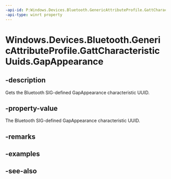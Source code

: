 ----api-id: P:Windows.Devices.Bluetooth.GenericAttributeProfile.GattCharacteristicUuids.GapAppearance
-api-type: winrt property
---<!-- Property syntaxpublic System.Guid GapAppearance { get; }--># Windows.Devices.Bluetooth.GenericAttributeProfile.GattCharacteristicUuids.GapAppearance## -descriptionGets the Bluetooth SIG-defined GapAppearance characteristic UUID.## -property-valueThe Bluetooth SIG-defined GapAppearance characteristic UUID.## -remarks## -examples## -see-also